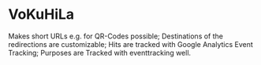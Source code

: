 VoKuHiLa
========

Makes short URLs e.g. for QR-Codes possible; Destinations of the redirections are customizable; Hits are tracked with Google Analytics Event Tracking; Purposes are Tracked with eventtracking well.

